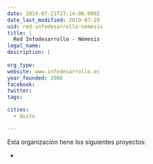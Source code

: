 ```yaml
---
date: 2019-07-21T23:14:06.000Z
date_last_modified: 2019-07-29
uid: red-infodesarrollo-nemesis
title: |
  Red Infodesarrollo - Némesis
legal_name: 
description: |
  
org_type: 
website: www.infodesarrollo.ec
year_founded: 2008
facebook: 
twitter: 
tags:

cities: 
  - Quito

---
```


Esta organización tiene los siguientes proyectos:

- [](/proyectos/intercambio-de-confianza)
